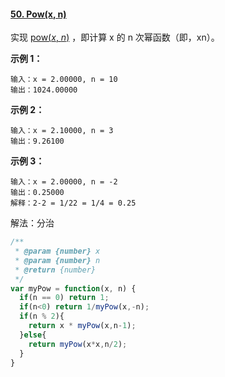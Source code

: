 #### [50. Pow(x, n)](https://leetcode-cn.com/problems/powx-n/)

实现 [pow(*x*, *n*)](https://www.cplusplus.com/reference/valarray/pow/) ，即计算 x 的 n 次幂函数（即，xn）。

**示例 1：**

```
输入：x = 2.00000, n = 10
输出：1024.00000
```

**示例 2：**

```
输入：x = 2.10000, n = 3
输出：9.26100
```

**示例 3：**

```
输入：x = 2.00000, n = -2
输出：0.25000
解释：2-2 = 1/22 = 1/4 = 0.25
```

解法：分治

```javascript
/**
 * @param {number} x
 * @param {number} n
 * @return {number}
 */
var myPow = function(x, n) {
  if(n == 0) return 1;
  if(n<0) return 1/myPow(x,-n);
  if(n % 2){
    return x * myPow(x,n-1);
  }else{
    return myPow(x*x,n/2);
  }
}
```

